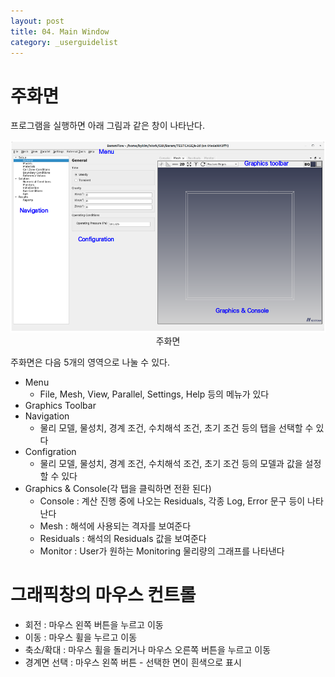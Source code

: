 ```yaml
---
layout: post
title: 04. Main Window
category: _userguidelist
---
```


# 주화면

프로그램을 실행하면 아래 그림과 같은 창이 나타난다.

<p align='center'>
    <img src="https://github.com/nextfoam/baram-pages/raw/main/screenshots/pic/maingui.png"><br> 주화면
</p>

주화면은 다음 5개의 영역으로 나눌 수 있다.

* Menu
  + File, Mesh, View, Parallel, Settings, Help 등의 메뉴가 있다 
* Graphics Toolbar
* Navigation
  + 물리 모델, 물성치, 경계 조건, 수치해석 조건, 초기 조건 등의 탭을 선택할 수 있다
* Configration
  + 물리 모델, 물성치, 경계 조건, 수치해석 조건, 초기 조건 등의 모델과 값을 설정할 수 있다
* Graphics \& Console(각 탭을 클릭하면 전환 된다)
  + Console : 계산 진행 중에 나오는 Residuals, 각종 Log, Error 문구 등이 나타난다  
  + Mesh : 해석에 사용되는 격자를 보여준다  
  + Residuals : 해석의 Residuals 값을 보여준다  
  + Monitor : User가 원하는 Monitoring 물리량의 그래프를 나타낸다  


# 그래픽창의 마우스 컨트롤

* 회전 : 마우스 왼쪽 버튼을 누르고 이동
* 이동 : 마우스 휠을 누르고 이동
* 축소/확대 : 마우스 휠을 돌리거나 마우스 오른쪽 버튼을 누르고 이동 
* 경계면 선택 : 마우스 왼쪽 버튼 - 선택한 면이 흰색으로 표시


